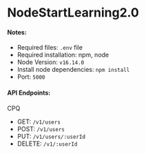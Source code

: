 # NodeStartLearning2.0

#### Notes:
- Required files: `.env` file
- Required installation: npm, node
- Node Version: `v16.14.0`
- Install node dependencies: `npm install`
- Port: `5000`

#### API Endpoints:
CPQ
- GET: `/v1/users`
- POST: `/v1/users`
- PUT: `/v1/users/:userId`
- DELETE: `/v1/:userId`
